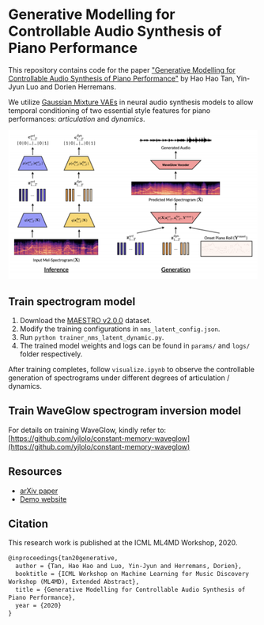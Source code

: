 # Generative Modelling for Controllable Audio Synthesis of Piano Performance

This repository contains code for the paper ["Generative Modelling for Controllable Audio Synthesis of Piano Performance"](https://arxiv.org/pdf/2006.09833.pdf) by Hao Hao Tan, Yin-Jyun Luo and Dorien Herremans.  

We utilize [Gaussian Mixture VAEs](https://arxiv.org/pdf/1611.05148.pdf) in neural audio synthesis models to allow temporal conditioning of two essential style features for piano performances: *articulation* and *dynamics*.

![](img/architecture.png)

## Train spectrogram model
1. Download the [MAESTRO v2.0.0](https://magenta.tensorflow.org/datasets/maestro) dataset.
2. Modify the training configurations in `nms_latent_config.json`.
3. Run `python trainer_nms_latent_dynamic.py`.
4. The trained model weights and logs can be found in `params/` and `logs/` folder respectively.

After training completes, follow `visualize.ipynb` to observe the controllable generation of spectrograms under different degrees of articulation / dynamics.

## Train WaveGlow spectrogram inversion model
For details on training WaveGlow, kindly refer to: [https://github.com/yjlolo/constant-memory-waveglow](https://github.com/yjlolo/constant-memory-waveglow)

## Resources
- [arXiv paper](https://arxiv.org/pdf/2006.09833.pdf)
- [Demo website](https://piano-performance-synthesis.github.io/)

## Citation

This research work is published at the ICML ML4MD Workshop, 2020.

```
@inproceedings{tan20generative,
  author = {Tan, Hao Hao and Luo, Yin-Jyun and Herremans, Dorien},
  booktitle = {ICML Workshop on Machine Learning for Music Discovery Workshop (ML4MD), Extended Abstract},
  title = {Generative Modelling for Controllable Audio Synthesis of Piano Performance},
  year = {2020}
}
```
